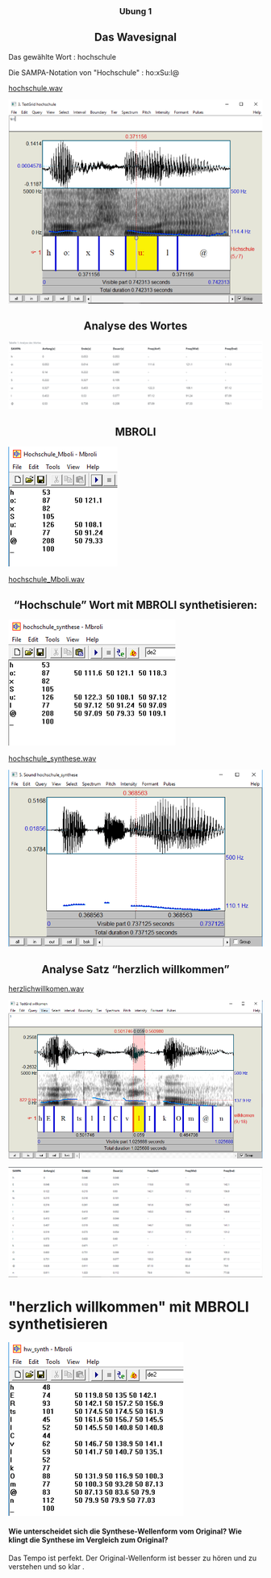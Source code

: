 ### <center>Ubung 1</center>

##  <center>Das Wavesignal</center>
Das gewählte Wort : hochschule

Die SAMPA-Notation von "Hochschule" : ho:xSu:l@

[hochschule.wav](https://vocaroo.com/i/s1WPZiTJOgE5)

![Spektrum](Hochschule.PNG)

## <center>Analyse des Wortes</center>

![Tabelle 1](tabelle.PNG)

##  <center>MBROLI</center> 

![MBROLI](Hochschule_Mboli.png)


[hochschule_Mboli.wav](https://vocaroo.com/i/s1CptpcvBUj2)


##  <center>“Hochschule” Wort mit MBROLI synthetisieren:</center>

![synthese](hochschule_synthese.png)


[hochschule_synthese.wav](https://vocaroo.com/i/s1o51lwmUSQG)




![synthesee](Hochschule_Mboli_synthese.png)


##  <center>Analyse Satz “herzlich willkommen”</center>


[herzlichwillkomen.wav](https://vocaroo.com/i/s0IP3fKjfsuV)


![praat](hw_praat.png)



![Tabelle2](Tabelle_2.PNG)


# "herzlich willkommen" mit MBROLI synthetisieren

![hw_synthese](hw_synthese.png)


#### Wie unterscheidet sich die Synthese-Wellenform vom Original? Wie klingt die Synthese im Vergleich zum Original?

Das Tempo ist perfekt.
Der Original-Wellenform ist besser zu hören und zu verstehen und so klar .
